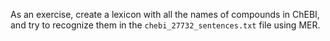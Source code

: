 As an exercise, create a lexicon with all the names of compounds in ChEBI, and try to recognize them in the `chebi_27732_sentences.txt` file using MER.

